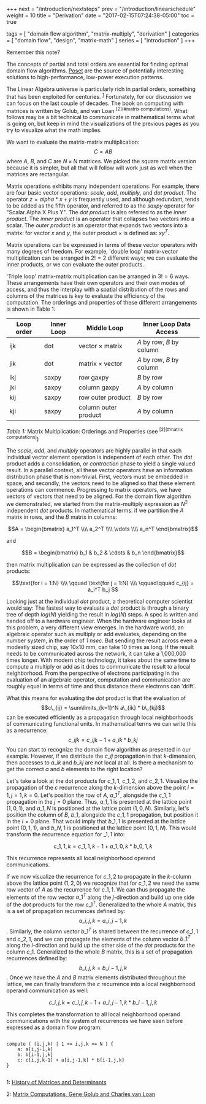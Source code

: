 +++
next = "/introduction/nextsteps"
prev = "/introduction/linearschedule"
weight = 10
title = "Derivation"
date = "2017-02-15T07:24:38-05:00"
toc = true

tags = [ "domain flow algorithm", "matrix-multiply", "derivation" ]
categories = [ "domain flow", "design", "matrix-math" ]
series = [ "introduction" ]
+++

Remember this note?

The concepts of partial and total orders are essential for finding optimal domain flow algorithms. 
[Poset](https://en.wikipedia.org/wiki/Partially_ordered_set) are the
source of potentially interesting solutions to high-performance, low-power execution patterns. 

The Linear Algebra universe is particularly rich in partial orders, something that has been exploited for centuries. <sup>[1](#history)</sup> 
Fortunately, for our discussion we can focus on the last couple of decades.
The book on computing with matrices is written by Golub, and van Loan <sup>[2](#matrix computations)</sup>. What follows may be
a bit technical to communicate in mathematical terms what is going on, but keep in mind the visualizations of the previous
pages as you try to visualize what the math implies.

We want to evaluate the matrix-matrix multiplication: $$ C = AB $$ where $A$, $B$, and $C$ are $N \times N$ matrices.
We picked the square matrix version because it is simpler, but all that will follow will work just as well when the 
matrices are rectangular.

Matrix operations exhibits many independent operations. For example, there are four basic vector operations: _*scale*_, _*add*_, 
_*multiply*_, and _*dot product*_. The operator $z = alpha * x + y$ is frequently used, and although redundant, tends
to be added as the fifth operator, and referred to as the _saxpy_ operator for "Scalar Alpha X Plus Y". The _dot product_
is also referred to as the _inner product_. The _inner product_ is an operator that collapses two vectors into a scalar.
The _outer product_ is an operator that expands two vectors into a matrix: for vector $x$ and $y$, the outer product $\times$ is defined as: $xy^T$.

Matrix operations can be expressed in terms of these vector operators with many degrees of freedom. 
For example, 'double loop' matrix-vector multiplication can be arranged in $2! = 2$ different ways;
we can evaluate the inner products, or we can evaluate the outer products.

'Triple loop' matrix-matrix multiplication can be arranged in $3! = 6$ ways. These arrangements have their own operators
and their own modes of access, and thus the interplay with a spatial distribution of the rows and columns of the matrices is key to
evaluate the efficiency of the computation. The orderings and properties of these different arrangements is shown in Table 1:

| Loop order | Inner Loop | Middle Loop | Inner Loop Data Access |
|------------|------------|-------------|------------------------|
| ijk | dot | vector $\times$ matrix | *A* by row, *B* by column |
| jik | dot | matrix $\times$ vector | *A* by row, *B* by column |
| ikj | saxpy | row gaxpy | *B* by row |
| jki | saxpy | column gaxpy | *A* by column |
| kij | saxpy | row outer product | *B* by row |
| kji | saxpy | column outer product | *A* by column |

*Table 1:* Matrix Multiplication: Orderings and Properties (see <sup>[2](#matrix computations)</sup>)

The _*scale*_, _*add*_, and _*multiply*_ operators are highly parallel in that each individual vector element operation 
is independent of each other. The _*dot*_ product adds a consolidation, or _contraction_ phase to yield a single valued result. 
In a parallel context, all these vector operators have an information distribution phase that is non-trivial. First,
vectors must be embedded in space, and secondly, the vectors need to be aligned so that these element operations
can commence. Progressing to matrix operators, we have vectors of vectors that need to be aligned. For the domain 
flow algorithm we demonstrated, we started from the matrix-multiply expression as $N^2$ independent _dot_ products. 
In mathematical terms: if we partition the $A$ matrix in rows, and the $B$ matrix in columns:

$$A = \begin{bmatrix} a_1^T \\\\ a_2^T \\\\ \vdots \\\\ a_n^T \end{bmatrix}$$

and

$$B = \begin{bmatrix} b_1 & b_2 & \cdots & b_n \end{bmatrix}$$ 

then matrix multiplication can be expressed as the collection of _dot_ products:

$$\text{for i = 1:N} \\\\ \qquad \text{for j = 1:N} \\\\ \qquad\qquad c_{ij} = a_i^T b_j $$

Looking just at the individual _dot_ product, a theoretical computer scientist would say: The fastest way to evaluate 
a _dot_ product is through a binary tree of depth $log(N)$ yielding the result in $log(N)$ steps. A spec is written
and handed off to a hardware engineer. When the hardware engineer looks at this problem, a very different view emerges.
In the hardware world, an algebraic operator such as multiply or add evaluates, depending on the number system, 
in the order of _1 nsec_. But sending the result across even a modestly sized chip, say 10x10 mm, can take 10 times
as long. If the result needs to be communicated across the network, it can take a 1,000,000 times longer. With modern
chip technology, it takes about the same time to compute a multiply or add as it does to communicate the 
result to a local neighborhood. From the perspective of electrons participating in the evaluation of an algebraic operator, 
computation and communication are roughly equal in terms of time and thus distance these electrons can 'drift'.

What this means for evaluating the _dot_ product is that the evaluation of $$c\_{ij} = \sum\limits_{k=1}^N a\_{ik} * b\_{kj}$$
can be executed efficiently as a propagation through local neighborhoods of communicating functional units. In mathematical
terms we can write this as a recurrence: $$c\_{ijk} = c\_{ijk-1} + a\_{ik} * b\_{kj}$$
You can start to recognize the domain flow algorithm as presented in our example. However, if we distribute the $c\_{ij}$
propagation in that $k$-dimension, then accesses to $a\_{ik}$ and $b\_{kj}$ are not local at all. Is there a mechanism
to get the correct $a$ and $b$ elements to the right location?

Let's take a look at the dot products for $c\_{1,1}$, $c\_{1,2}$, and $c\_{2,1}$. Visualize the propagation of the $c$
recurrence along the $k$-dimension above the point $i = 1, j = 1, k = 0$. Let's position the row of $A$, $a\_1^T$, alongside
the $c\_{1,1}$ propagation in the $j = 0$ plane. Thus, $a\_{1,1}$ is presented at the lattice point $(1,0,1)$, and $a\_{1,N}$ is positioned
at the lattice point $(1,0,N)$. Similarly, let's position the column of $B$, $b\_1$, alongside the $c\_{1,1}$ propagation,
but position it in the $i = 0$ plane. That would imply that $b\_{1,1}$ is presented at the lattice point $(0,1,1)$, 
and $b\_{N,1}$ is positioned at the lattice point $(0,1,N)$. This would transform the recurrence equation for $\_{1,1}$ into:

$$c\_{1,1,k} = c\_{1,1,k-1} + a\_{1,0,k} * b\_{0,1,k}$$
 
This recurrence represents all local neighborhood operand communications.

If we now visualize the recurrence for $c\_{1,2}$ to propagate in the $k$-column above the lattice point $(1,2,0)$ we
recognize that for $c\_{1,2}$ we need the same row vector of $A$ as the recurrence for $c\_{1,1}$. We can thus propagate
the elements of the row vector $a\_1^T$ along the $j$-direction and build up one side of the _dot_ products for the row $c\_1^T$.
Generalized to the whole $A$ matrix, this is a set of propagation recurrences defined by: $$ a\_{i,j,k} = a\_{i,j-1,k}$$.
Similarly, the column vector $b\_1^T$ is shared between the recurrence of $c\_{1,1}$ and $c\_{2,1}$, and we can propagate
the elements of the column vector $b\_1^T$ along the $i$-direction and build up the other side of the _dot_ products
for the column $c\_1$. 
Generalized to the whole $B$ matrix, this is a set of propagation recurrences defined by: $$ b\_{i,j,k} = b\_{i-1,j,k}$$.
Once we have the $A$ and $B$ matrix elements distributed throughout the lattice, we can finally transform the $c$ recurrence
into a local neighborhood operand communication as well: 

$$c\_{i,j,k} = c\_{i,j,k-1} + a\_{i,j-1,k} * b\_{i-1,j,k}$$

This completes the transformation to all local neighborhood operand communications with the
system of recurrences we have seen before expressed as a domain flow program:

```

compute ( (i,j,k) | 1 <= i,j,k <= N ) {
    a: a[i,j-1,k]
    b: b[i-1,j,k]
    c: c[i,j,k-1] + a[i,j-1,k] * b[i-1,j,k]
}
    
```	

<a name="history">1</a>: [History of Matrices and Determinants](http://www-groups.dcs.st-and.ac.uk/history/HistTopics/Matrices_and_determinants.html)

<a name="matrix computations">2</a>: [Matrix Computations, Gene Golub and Charles van Loan](https://www.cs.cornell.edu/cv/GVL4/golubandvanloan.htm)
